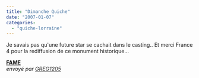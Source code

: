 ```yaml
---
title: "Dimanche Quiche"
date: "2007-01-07"
categories: 
  - "quiche-lorraine"
---
```


Je savais pas qu'une future star se cachait dans le casting.. Et merci France 4 pour la rediffusion de ce monument historique...

  
**[FAME](http://www.dailymotion.com/video/x3dtl_fame)**  
_envoyé par [GREG1205](http://www.dailymotion.com/GREG1205)_
